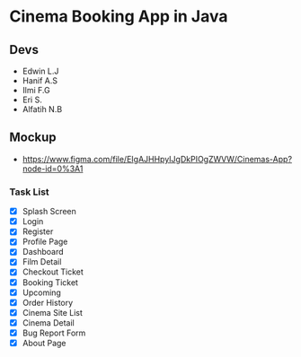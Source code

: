 # Cinema Booking App in Java

## Devs
- Edwin L.J
- Hanif A.S
- Ilmi F.G
- Eri S.
- Alfatih N.B

## Mockup
- https://www.figma.com/file/EIgAJHHpyIJgDkPIOgZWVW/Cinemas-App?node-id=0%3A1

### Task List

- [x] Splash Screen
- [x] Login
- [x] Register
- [x] Profile Page
- [x] Dashboard
- [x] Film Detail
- [x] Checkout Ticket
- [x] Booking Ticket
- [x] Upcoming
- [x] Order History
- [x] Cinema Site List
- [x] Cinema Detail
- [x] Bug Report Form
- [x] About Page

